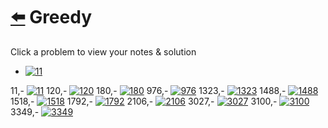 # [⬅️](../README.md) Greedy 

Click a problem to view your notes & solution

- [![11](https://img.shields.io/badge/11-Container_With_Most_Water-yellow)](/problems/11.md)

11,- [![11](https://img.shields.io/badge/11-Container_With_Most_Water-yellow)](/problems/11.md)
120,- [![120](https://img.shields.io/badge/120-Triangle-yellow)](/problems/120.md)
180,- [![180](https://img.shields.io/badge/180-Pritam_Test-yellow)](/problems/180.md)
976,- [![976](https://img.shields.io/badge/976-Largest_Perimeter_Triangle-brightgreen)](/problems/976.md)
1323,- [![1323](https://img.shields.io/badge/1323-Maximum_69_Number-brightgreen)](/problems/1323.md)
1488,- [![1488](https://img.shields.io/badge/1488-Avoid_Flood_in_The_City-yellow)](/problems/1488.md)
1518,- [![1518](https://img.shields.io/badge/1518-Water_Bottles-brightgreen)](/problems/1518.md)
1792,- [![1792](https://img.shields.io/badge/1792-Maximum_Average_Pass_Ratio-yellow)](/problems/1792.md)
2106,- [![2106](https://img.shields.io/badge/2106-Maximum_Fruits_Harvested_After_at_Most_K_Steps-red)](/problems/2106.md)
3027,- [![3027](https://img.shields.io/badge/3027-Find_the_Number_of_Ways_to_Place_People_II-red)](/problems/3027.md)
3100,- [![3100](https://img.shields.io/badge/3100-Water_Bottles_II-yellow)](/problems/3100.md)
3349,- [![3349](https://img.shields.io/badge/3349-Adjacent_Increasing_Subarrays_Detection_I-brightgreen)](/problems/3349.md)
